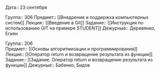 Дата::  23 сентября

Группа:: 306
Предмет:: [[Внедрение и поддержка компьютерных систем]]
Лекция:: [[Введение в Git]]
Задание:: [[Инструкция по использованию GIT на примере STUDENT]]
Дежурные:: Деревянко, Егиян

Группа:: 206  
Предмет:: [[Основы алгоритмизации и программирования]]
Лекция:: [[Оператор return и возвращение результата из функции]]
Задание:: [[Задание. Оператор return и возвращение результата из функции]]
Дежурные:: Бабенко, Бидов